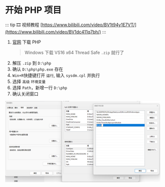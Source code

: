 # 开始 PHP 项目

::: tip 🎞️ 视频教程
[https://www.bilibili.com/video/BV1t94y1E7VT/](https://www.bilibili.com/video/BV1dc411q7bh/)
:::

1. [官网](https://www.php.net/downloads) 下载 PHP
    > Windows 下载 VS16 x64 Thread Safe `.zip` 就行了
2. 解压 `.zip` 到 `D:\php`
3. 确认 `D:\php\php.exe` 存在
4. `Win+R`快捷键打开 `运行`, 输入 `sysdm.cpl` 并执行
5. 选择 `高级` `环境变量`
6. 选择 `Path`，新增一行 `D:\php`
7. 确认关闭窗口

![php](./assets/php.png)
